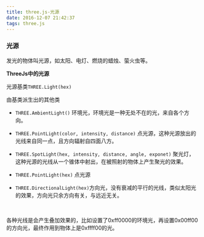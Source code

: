 ```yaml
---
title: three.js-光源
date: 2016-12-07 21:42:37
tags: three.js
---
```





### **光源**

发光的物体叫光源，如太阳、电灯、燃烧的蜡烛、萤火虫等。



**ThreeJs中的光源**

光源基类`THREE.Light(hex)` 

由基类派生出的其他类

- `THREE.AmbientLight()`  环境光，环境光是一种无处不在的光，来自各个方向。

- `THREE.PointLight(color, intensity, distance)` 点光源，这种光源放出的光线来自同一点，且方向辐射自四面八方。

- `THREE.SpotLight(hex, intensity, distance, angle, exponet)` 聚光灯，这种光源的光线从一个锥体中射出，在被照射的物体上产生聚光的效果。

- `THREE.PointLight(hex)` 点光源

- `THREE.DirectionalLight(hex)`方向光，没有衰减的平行的光线，类似太阳光的效果，方向光只余方向有关，与远近无关。

  ​

各种光线是会产生叠加效果的，比如设置了0xff0000的环境光，再设置0x00ff00的方向光，最终作用到物体上是0xffff00的光。